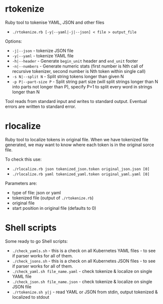 # rtokenize
Ruby tool to tokenise YAML, JSON and other files
- `./rtokenize.rb [-y|--yaml|-j|--json] < file > output_file`

Options:
- `-j|--json` - tokenize JSON file
- `-y|--yaml` - tokenize YAML file
- `-h|--header` - Generate `begin_unit` header and `end_unit` footer
- `-n|--numbers` - Generate numeric stats (first number is Nth call of recursive tokenizer, second number is Nth token within single call)
- `-s N|--split N` - Split string tokens longer than given N
- `-p P|--part-size P` - Split string part size (will split strings longer than N into parts not longer than P), specify P=1 to split every word in strings longer than N

Tool reads from standard input and writes to standard output.
Eventual errors are written to standard error.

# rlocalize
Ruby tool to localize tokens in original file.
When we have tokenized file generated, we may want to know where each token is in the original sorce file.

To check this use:
- `./rlocalize.rb json tokenized_json.token original_json.json [0]`
- `./rlocalize.rb yaml tokenized_yaml.token original_yaml.yaml [0]`

Parameters are: 
- type of file: json or yaml
- tokenized file (output of `./rtokenize.rb`)
- original file
- start position in original file (defaults to 0)

# Shell scripts
Some ready to go Shell scripts:
- `./check_yamls.sh` - this is a check on all Kubernetes YAML files - to see if parser works for all of them.
- `./check_jsons.sh` - this is a check on all Kubernetes JSON files - to see if parser works for all of them.
- `./check_yaml.sh file_name.yaml` - check tokenize & localize on single YAML file
- `./check_json.sh file_name.json` - check tokenize & localize on single JSON file
- `./rtokenize.sh y|j` - read YAML or JSON from stdin, output tokenized & localized to stdout
